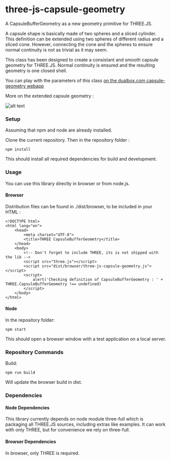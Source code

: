 # three-js-capsule-geometry

A CapsuleBufferGeometry as a new geometry primitive for THREE.JS.

A capsule shape is basically made of two spheres and a sliced cylinder. This definition can be extended using two spheres of different radius and a sliced cone.
However, connecting the cone and the spheres to ensure normal continuity is not as trivial as it may seem.

This class has been designed to create a consistant and smooth capsule geometry for THREE.JS. Normal continuity is ensured and the resulting geometry is one closed shell.

You can play with the parameters of this class [on the dualbox.com capsule-geometry webapp](https://dualbox.com/apps/capsule-geometry/production)

More on the extended capsule geometry :

![alt text](https://github.com/maximeq/three-js-capsule-geometry/blob/master/What_Is_A_Capsule.jpg "Extended Capsule Geometry definition")

### Setup ###

Assuming that npm and node are already installed.

Clone the current repository. Then in the repository folder :
````
npm install
````
This should install all required dependencies for build and development.

### Usage ###

You can use this library directly in browser or from node.js.

#### Browser ####

Distribution files can be found in ./dist/browser, to be included in your HTML :

````
<!DOCTYPE html>
<html lang="en">
    <head>
        <meta charset="UTF-8">
        <title>THREE CapsuleBufferGeometry</title>
    </head>
    <body>
        <!-- Don't forget to include THREE, its is not shipped with the lib -->
        <script src="three.js"></script>
        <script src="dist/browser/three-js-capsule-geometry.js"></script>
        <script>
            alert('Checking definition of CapsuleBufferGeometry : ' + THREE.CapsuleBufferGeometry !== undefined)
        </script>
    </body>
</html>
````

#### Node ####

In the repository folder:

```
npm start
```

This should open a browser window with a test application on a local server.

### Repository Commands ###

Build:
````
npm run build
````
Will update the browser build in dist.

### Dependencies ###

#### Node Dependencies ####
This library currently depends on node module three-full which is packaging all THREE.JS sources, including extras like examples.
It can work with only THREE, but for convenience we rely on three-full.

#### Browser Dependencies ####
In browser, only THREE is required.
